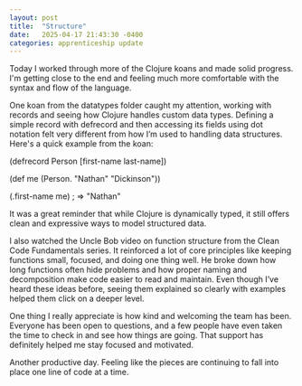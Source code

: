 ```yaml
---
layout: post
title:  "Structure"
date:   2025-04-17 21:43:30 -0400
categories: apprenticeship update
---
```

Today I worked through more of the Clojure koans and made solid progress. I'm getting close to the end and feeling much more comfortable with the syntax and flow of the language.

One koan from the datatypes folder caught my attention, working with records and seeing how Clojure handles custom data types. Defining a simple record with defrecord and then accessing its fields using dot notation felt very different from how I’m used to handling data structures. Here's a quick example from the koan:

(defrecord Person [first-name last-name])

(def me (Person. "Nathan" "Dickinson"))

(.first-name me) ; => "Nathan"

It was a great reminder that while Clojure is dynamically typed, it still offers clean and expressive ways to model structured data.

I also watched the Uncle Bob video on function structure from the Clean Code Fundamentals series. It reinforced a lot of core principles like keeping functions small, focused, and doing one thing well. He broke down how long functions often hide problems and how proper naming and decomposition make code easier to read and maintain. Even though I’ve heard these ideas before, seeing them explained so clearly with examples helped them click on a deeper level.

One thing I really appreciate is how kind and welcoming the team has been. Everyone has been open to questions, and a few people have even taken the time to check in and see how things are going. That support has definitely helped me stay focused and motivated.

Another productive day. Feeling like the pieces are continuing to fall into place one line of code at a time.
